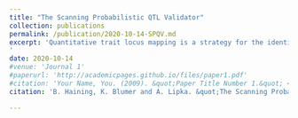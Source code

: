 ```yaml
---
title: "The Scanning Probabilistic QTL Validator"
collection: publications
permalink: /publication/2020-10-14-SPQV.md
excerpt: 'Quantitative trait locus mapping is a strategy for the identification of genomic regions that are associated with a trait of interest. Previous methods for the statistical validation of the results of quantitative trait locus mapping studies are labor-intensive or rely on fragile assumptions. In this paper, we explore the possibility of validation of quantitative trait loci through resampling of the genome. We aim to determine the likelihood of finding a particular number of previously known genes given the null hypothesis of random placement of quantitative trait loci. We ultimately advocate for the use of a new, probabilistic method which takes into account the current knowledge of genes that contribute to the trait of interest, the difficulties with accommodating the edges of chromosomes, and the requirement for smoothness in resampling with replacement. We then present an open-source software package that can run this method in seconds or less, with no pre-processing required.
'
date: 2020-10-14
#venue: 'Journal 1'
#paperurl: 'http://academicpages.github.io/files/paper1.pdf'
#citation: 'Your Name, You. (2009). &quot;Paper Title Number 1.&quot; <i>Journal 1</i>. 1(1).'
citation: 'B. Haining, K. Blumer and A. Lipka. &quot;The Scanning Probabilistic QTL Validator..&quot; <i>In preparation.</i>'

---
```

